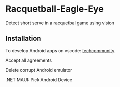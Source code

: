 # Racquetball-Eagle-Eye
Detect short serve in a racquetbal game using vision

## Installation

To develop Android apps on vscode: [techcommunity](https://techcommunity.microsoft.com/t5/educator-developer-blog/net-maui-on-linux-with-visual-studio-code/ba-p/3982195)

Accept all agreements

Delete corrupt Android emulator

.NET MAUI: Pick Android Device

